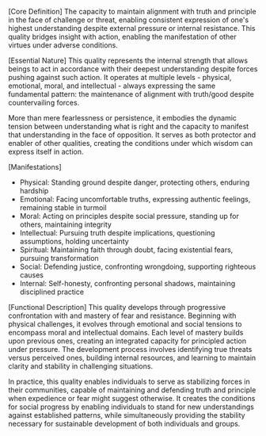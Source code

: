 [Core Definition]
The capacity to maintain alignment with truth and principle in the face of challenge or threat, enabling consistent expression of one's highest understanding despite external pressure or internal resistance. This quality bridges insight with action, enabling the manifestation of other virtues under adverse conditions.

[Essential Nature]
This quality represents the internal strength that allows beings to act in accordance with their deepest understanding despite forces pushing against such action. It operates at multiple levels - physical, emotional, moral, and intellectual - always expressing the same fundamental pattern: the maintenance of alignment with truth/good despite countervailing forces.

More than mere fearlessness or persistence, it embodies the dynamic tension between understanding what is right and the capacity to manifest that understanding in the face of opposition. It serves as both protector and enabler of other qualities, creating the conditions under which wisdom can express itself in action.

[Manifestations]
- Physical: Standing ground despite danger, protecting others, enduring hardship
- Emotional: Facing uncomfortable truths, expressing authentic feelings, remaining stable in turmoil
- Moral: Acting on principles despite social pressure, standing up for others, maintaining integrity
- Intellectual: Pursuing truth despite implications, questioning assumptions, holding uncertainty
- Spiritual: Maintaining faith through doubt, facing existential fears, pursuing transformation
- Social: Defending justice, confronting wrongdoing, supporting righteous causes
- Internal: Self-honesty, confronting personal shadows, maintaining disciplined practice

[Functional Description]
This quality develops through progressive confrontation with and mastery of fear and resistance. Beginning with physical challenges, it evolves through emotional and social tensions to encompass moral and intellectual domains. Each level of mastery builds upon previous ones, creating an integrated capacity for principled action under pressure. The development process involves identifying true threats versus perceived ones, building internal resources, and learning to maintain clarity and stability in challenging situations.

In practice, this quality enables individuals to serve as stabilizing forces in their communities, capable of maintaining and defending truth and principle when expedience or fear might suggest otherwise. It creates the conditions for social progress by enabling individuals to stand for new understandings against established patterns, while simultaneously providing the stability necessary for sustainable development of both individuals and groups.